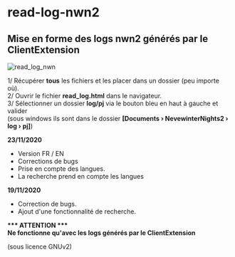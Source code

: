 # read-log-nwn2  
Mise en forme des logs nwn2 générés par le ClientExtension  
------------------------------------------------------------  

![read_log_nwn](https://zupimages.net/up/20/48/zcer.jpg)


1/ Récupérer __tous__ les fichiers et les placer dans un dossier (peu importe où).  
2/ Ouvrir le fichier __read_log.html__ dans le navigateur.  
3/ Sélectionner un dossier __log/pj__ via le bouton bleu en haut à gauche et valider  
(sous windows ils sont dans le dossier __[Documents › NevewinterNights2 › log › pj]__)  
  

__23/11/2020__
- Version FR / EN
- Corrections de bugs
- Prise en compte des langues.
- La recherche prend en compte les langues

__19/11/2020__
- Correction de bugs.
- Ajout d'une fonctionnalité de recherche.
  
  
  
__*** ATTENTION ***__  
__Ne fonctionne qu'avec les logs générés par le ClientExtension__  

(sous licence GNUv2)
